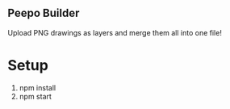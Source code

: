 ## Peepo Builder

Upload PNG drawings as layers and merge them all into one file!

# Setup

1. npm install
2. npm start

